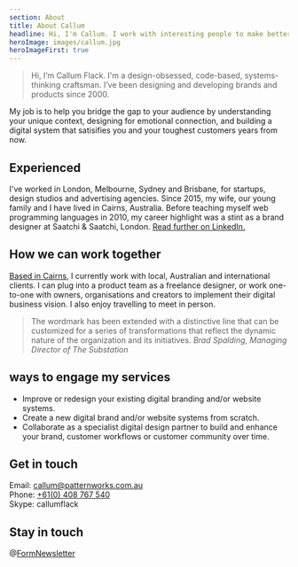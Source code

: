 ```yaml
---
section: About
title: About Callum
headline: Hi, I'm Callum. I work with interesting people to make better interfaces.
heroImage: images/callum.jpg
heroImageFirst: true
---
```


> Hi, I’m Callum Flack. I'm a design-obsessed, code-based, systems-thinking craftsman. I’ve been
> designing and developing brands and products since 2000.

My job is to help you bridge the gap to your audience by understanding your unique context, designing for emotional connection, and building a digital system that satisifies you and your toughest customers years from now.

## Experienced

I've worked in London, Melbourne, Sydney and Brisbane, for startups, design studios and
advertising agencies. Since 2015, my wife, our young family and I have lived in Cairns,
Australia. Before teaching myself web programming languages in 2010, my career highlight
was a stint as a brand designer at Saatchi & Saatchi, London.
[Read further on LinkedIn.](https://www.linkedin.com/in/callumflack)

## How we can work together

[Based in Cairns](https://www.instagram.com/p/BXbsNdrAt-v), I currently work with local, Australian and international clients. I can
plug into a product team as a freelance designer, or work one-to-one with owners,
organisations and creators to implement their digital business vision. I also enjoy
travelling to meet in person.

> The wordmark has been extended with a distinctive line that can be customized for a
> series of transformations that reflect the dynamic nature of the organization and its
> initiatives. _Brad Spalding, Managing Director of The Substation_

## ways to engage my services

* Improve or redesign your existing digital branding and/or website systems.
* Create a new digital brand and/or website systems from scratch.
* Collaborate as a specialist digital design partner to build and enhance your brand,
  customer workflows or customer community over time.

## Get in touch

Email: [callum@patternworks.com.au](mailto:callum@patternworks.com.au)<br> Phone:
[+61(0) 408 767 540](tel:610-408-767-540)<br> Skype: callumflack

## Stay in touch

@[FormNewsletter]()

